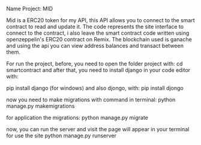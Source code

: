 Name Project: MID

Mid is a ERC20 token for my API, this API allows you to connect to the smart contract to read and update it.
The code represents the site interface to connect to the contract, i also leave the smart contract code written using openzeppelin's ERC20 contract on Remix.
The blockchain used is ganache and using the api you can view address balances and transact between them.

For run the project, before, you need to open the folder project with: cd smartcontract and after that, you need to install django in your code editor with:

pip install django (for windows) and also djongo, with: pip install djongo

now you need to make migrations with command in terminal: python manage.py makemigrations

for application the migrations: python manage.py migrate

now, you can run the server and visit the page will appear in your terminal for use the site python manage.py runserver
